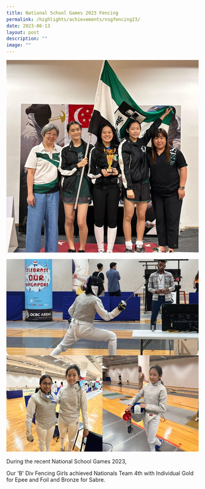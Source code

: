 ```yaml
---
title: National School Games 2023 Fencing
permalink: /highlights/achievements/nsgfencing23/
date: 2023-06-13
layout: post
description: ""
image: ""
---
```

![Fencing at RGS](/images/fencing%202.png)

![](/images/fencing%201.png)

During the recent National School Games 2023,

Our 'B' Div Fencing Girls achieved Nationals Team 4th with Individual Gold for Epee and Foil and Bronze for Sabre.